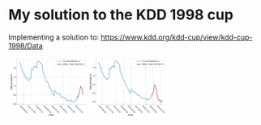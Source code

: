 # My solution to the KDD 1998 cup
Implementing a solution to: https://www.kdd.org/kdd-cup/view/kdd-cup-1998/Data

![Comulative Gain Plot](/forecast.png?raw=true)

